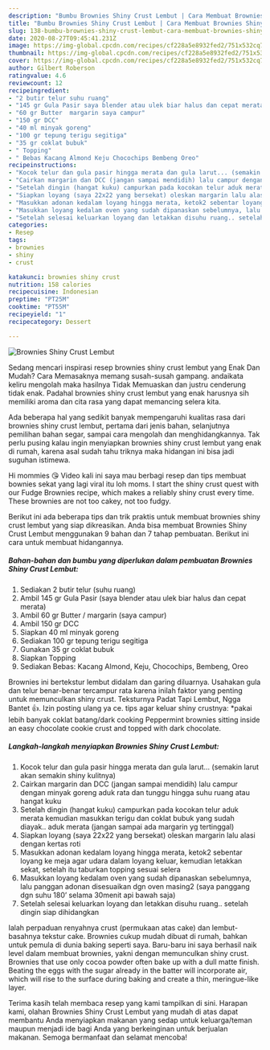 ```yaml
---
description: "Bumbu Brownies Shiny Crust Lembut | Cara Membuat Brownies Shiny Crust Lembut Yang Sedap"
title: "Bumbu Brownies Shiny Crust Lembut | Cara Membuat Brownies Shiny Crust Lembut Yang Sedap"
slug: 138-bumbu-brownies-shiny-crust-lembut-cara-membuat-brownies-shiny-crust-lembut-yang-sedap
date: 2020-08-27T09:45:41.231Z
image: https://img-global.cpcdn.com/recipes/cf228a5e8932fed2/751x532cq70/brownies-shiny-crust-lembut-foto-resep-utama.jpg
thumbnail: https://img-global.cpcdn.com/recipes/cf228a5e8932fed2/751x532cq70/brownies-shiny-crust-lembut-foto-resep-utama.jpg
cover: https://img-global.cpcdn.com/recipes/cf228a5e8932fed2/751x532cq70/brownies-shiny-crust-lembut-foto-resep-utama.jpg
author: Gilbert Roberson
ratingvalue: 4.6
reviewcount: 12
recipeingredient:
- "2 butir telur suhu ruang"
- "145 gr Gula Pasir saya blender atau ulek biar halus dan cepat merata"
- "60 gr Butter  margarin saya campur"
- "150 gr DCC"
- "40 ml minyak goreng"
- "100 gr tepung terigu segitiga"
- "35 gr coklat bubuk"
- " Topping"
- " Bebas Kacang Almond Keju Chocochips Bembeng Oreo"
recipeinstructions:
- "Kocok telur dan gula pasir hingga merata dan gula larut... (semakin larut akan semakin shiny kulitnya)"
- "Cairkan margarin dan DCC (jangan sampai mendidih) lalu campur dengan minyak goreng aduk rata dan tunggu hingga suhu ruang atau hangat kuku"
- "Setelah dingin (hangat kuku) campurkan pada kocokan telur aduk merata kemudian masukkan terigu dan coklat bubuk yang sudah diayak.. aduk merata (jangan sampai ada margarin yg tertinggal)"
- "Siapkan loyang (saya 22x22 yang bersekat) oleskan margarin lalu alasi dengan kertas roti"
- "Masukkan adonan kedalam loyang hingga merata, ketok2 sebentar loyang ke meja agar udara dalam loyang keluar, kemudian letakkan sekat, setelah itu taburkan topping sesuai selera"
- "Masukkan loyang kedalam oven yang sudah dipanaskan sebelumnya, lalu panggan adonan disesuaikan dgn oven masing2 (saya panggang dgn suhu 180’ selama 30menit api bawah saja)"
- "Setelah selesai keluarkan loyang dan letakkan disuhu ruang.. setelah dingin siap dihidangkan"
categories:
- Resep
tags:
- brownies
- shiny
- crust

katakunci: brownies shiny crust 
nutrition: 158 calories
recipecuisine: Indonesian
preptime: "PT25M"
cooktime: "PT55M"
recipeyield: "1"
recipecategory: Dessert

---
```



![Brownies Shiny Crust Lembut](https://img-global.cpcdn.com/recipes/cf228a5e8932fed2/751x532cq70/brownies-shiny-crust-lembut-foto-resep-utama.jpg)

Sedang mencari inspirasi resep brownies shiny crust lembut yang Enak Dan Mudah? Cara Memasaknya memang susah-susah gampang. andaikata keliru mengolah maka hasilnya Tidak Memuaskan dan justru cenderung tidak enak. Padahal brownies shiny crust lembut yang enak harusnya sih memiliki aroma dan cita rasa yang dapat memancing selera kita.

Ada beberapa hal yang sedikit banyak mempengaruhi kualitas rasa dari brownies shiny crust lembut, pertama dari jenis bahan, selanjutnya pemilihan bahan segar, sampai cara mengolah dan menghidangkannya. Tak perlu pusing kalau ingin menyiapkan brownies shiny crust lembut yang enak di rumah, karena asal sudah tahu triknya maka hidangan ini bisa jadi suguhan istimewa.

Hi mommies 😘 Video kali ini saya mau berbagi resep dan tips membuat bownies sekat yang lagi viral itu loh moms. I start the shiny crust quest with our Fudge Brownies recipe, which makes a reliably shiny crust every time. These brownies are not too cakey, not too fudgy.


Berikut ini ada beberapa tips dan trik praktis untuk membuat brownies shiny crust lembut yang siap dikreasikan. Anda bisa membuat Brownies Shiny Crust Lembut menggunakan 9 bahan dan 7 tahap pembuatan. Berikut ini cara untuk membuat hidangannya.

<!--inarticleads1-->

##### Bahan-bahan dan bumbu yang diperlukan dalam pembuatan Brownies Shiny Crust Lembut:

1. Sediakan 2 butir telur (suhu ruang)
1. Ambil 145 gr Gula Pasir (saya blender atau ulek biar halus dan cepat merata)
1. Ambil 60 gr Butter / margarin (saya campur)
1. Ambil 150 gr DCC
1. Siapkan 40 ml minyak goreng
1. Sediakan 100 gr tepung terigu segitiga
1. Gunakan 35 gr coklat bubuk
1. Siapkan  Topping
1. Sediakan  Bebas: Kacang Almond, Keju, Chocochips, Bembeng, Oreo


Brownies ini bertekstur lembut didalam dan garing diluarnya. Usahakan gula dan telur benar-benar tercampur rata karena inilah faktor yang penting untuk memunculkan shiny crust. Teksturnya Padat Tapi Lembut, Ngga Bantet 👍. Izin posting ulang ya ce. tips agar keluar shiny crustnya: *pakai lebih banyak coklat batang/dark cooking Peppermint brownies sitting inside an easy chocolate cookie crust and topped with dark chocolate. 

<!--inarticleads2-->

##### Langkah-langkah menyiapkan Brownies Shiny Crust Lembut:

1. Kocok telur dan gula pasir hingga merata dan gula larut... (semakin larut akan semakin shiny kulitnya)
1. Cairkan margarin dan DCC (jangan sampai mendidih) lalu campur dengan minyak goreng aduk rata dan tunggu hingga suhu ruang atau hangat kuku
1. Setelah dingin (hangat kuku) campurkan pada kocokan telur aduk merata kemudian masukkan terigu dan coklat bubuk yang sudah diayak.. aduk merata (jangan sampai ada margarin yg tertinggal)
1. Siapkan loyang (saya 22x22 yang bersekat) oleskan margarin lalu alasi dengan kertas roti
1. Masukkan adonan kedalam loyang hingga merata, ketok2 sebentar loyang ke meja agar udara dalam loyang keluar, kemudian letakkan sekat, setelah itu taburkan topping sesuai selera
1. Masukkan loyang kedalam oven yang sudah dipanaskan sebelumnya, lalu panggan adonan disesuaikan dgn oven masing2 (saya panggang dgn suhu 180’ selama 30menit api bawah saja)
1. Setelah selesai keluarkan loyang dan letakkan disuhu ruang.. setelah dingin siap dihidangkan


Ialah perpaduan renyahnya crust (permukaan atas cake) dan lembut-basahnya tekstur cake. Brownies cukup mudah dibuat di rumah, bahkan untuk pemula di dunia baking seperti saya. Baru-baru ini saya berhasil naik level dalam membuat brownies, yakni dengan memunculkan shiny crust. Brownies that use only cocoa powder often bake up with a dull matte finish. Beating the eggs with the sugar already in the batter will incorporate air, which will rise to the surface during baking and create a thin, meringue-like layer. 

Terima kasih telah membaca resep yang kami tampilkan di sini. Harapan kami, olahan Brownies Shiny Crust Lembut yang mudah di atas dapat membantu Anda menyiapkan makanan yang sedap untuk keluarga/teman maupun menjadi ide bagi Anda yang berkeinginan untuk berjualan makanan. Semoga bermanfaat dan selamat mencoba!
